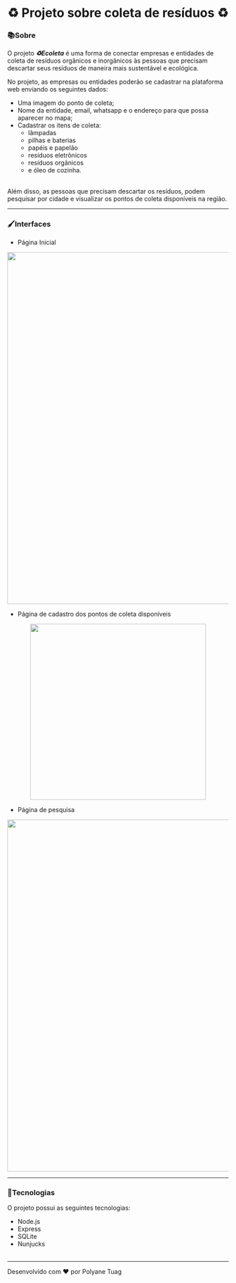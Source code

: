 
<h1 align="center">♻️ Projeto sobre coleta de resíduos ♻️ </h1>

### 📚Sobre

 O projeto ***♻Ecoleta*** é uma forma de conectar empresas e entidades de coleta de resíduos orgânicos e inorgânicos às pessoas que precisam descartar seus resíduos de maneira mais sustentável e ecológica.

No projeto, as empresas ou entidades poderão se cadastrar na plataforma web enviando os seguintes dados:

- Uma imagem do ponto de coleta;
- Nome da entidade, email, whatsapp e o endereço para que possa aparecer no mapa;
- Cadastrar os itens de coleta:
  - lâmpadas
  - pilhas e baterias
  - papéis e papelão
  - resíduos eletrônicos
  - resíduos orgânicos
  - e óleo de cozinha.<br><br>
  
Além disso, as pessoas que precisam descartar os resíduos, podem pesquisar por cidade e visualizar os pontos de coleta disponíveis na região.

---
### 🖌Interfaces

- Página Inicial
<p align="center">
  <img width= '800' src="https://camo.githubusercontent.com/a3d153262faf551a92186f9cd4d6d30e836578a9/68747470733a2f2f692e696d6775722e636f6d2f7371784c4562782e6a7067">
</p>

- Página de cadastro dos pontos de coleta disponíveis
<p align="center">
  <img width= '400' src="https://github.com/mateusfg7/Ecoleta/raw/master/docs/screenshots/register.png">
</p>

- Página de pesquisa
<p align="center">
  <img width= '800' src="https://github.com/mateusfg7/Ecoleta/raw/master/docs/screenshots/search.png">
</p>





---
### 🚀Tecnologias

O projeto possui as seguintes tecnologias:
- Node.js
- Express
- SQLite
- Nunjucks<br><br>

---
Desenvolvido com ❤ por Polyane Tuag
